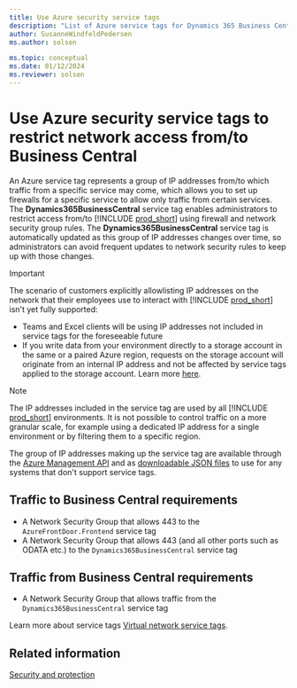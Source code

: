 ```yaml
---
title: Use Azure security service tags
description: "List of Azure service tags for Dynamics 365 Business Central"
author: SusanneWindfeldPedersen
ms.author: solsen

ms.topic: conceptual
ms.date: 01/12/2024
ms.reviewer: solsen
---
```


# Use Azure security service tags to restrict network access from/to Business Central

An Azure service tag represents a group of IP addresses from/to which traffic from a specific service may come, which allows you to set up firewalls for a specific service to allow only traffic from certain services. The **Dynamics365BusinessCentral** service tag enables administrators to restrict access from/to [!INCLUDE [prod_short](../developer/includes/prod_short.md)] using firewall and network security group rules. The **Dynamics365BusinessCentral** service tag is automatically updated as this group of IP addresses changes over time, so administrators can avoid frequent updates to network security rules to keep up with those changes.

> [!IMPORTANT]  
> The scenario of customers explicitly allowlisting IP addresses on the network that their employees use to interact with [!INCLUDE [prod_short](../developer/includes/prod_short.md)] isn't yet fully supported:  
>  - Teams and Excel clients will be using IP addresses not included in service tags for the foreseeable future
>  - If you write data from your environment directly to a storage account in the same or a paired Azure region, requests on the storage account will originate from an internal IP address and not be affected by service tags applied to the storage account. Learn more [here](/azure/storage/common/storage-network-security?tabs=azure-portal#grant-access-from-an-internet-ip-range).

> [!NOTE]  
> The IP addresses included in the service tag are used by all [!INCLUDE [prod_short](../developer/includes/prod_short.md)] environments. It is not possible to control traffic on a more granular scale, for example using a dedicated IP address for a single environment or by filtering them to a specific region.

The group of IP addresses making up the service tag are available through the [Azure Management API](/rest/api/virtualnetwork/service-tags/list?tabs=HTTP) and as [downloadable JSON files](/azure/virtual-network/service-tags-overview#discover-service-tags-by-using-downloadable-json-files) to use for any systems that don't support service tags.

## Traffic to Business Central requirements

- A Network Security Group that allows 443 to the `AzureFrontDoor.Frontend` service tag
- A Network Security Group that allows 443 (and all other ports such as ODATA etc.) to the `Dynamics365BusinessCentral` service tag

## Traffic from Business Central requirements

- A Network Security Group that allows traffic from the `Dynamics365BusinessCentral` service tag

Learn more about service tags [Virtual network service tags](/azure/virtual-network/service-tags-overview).

## Related information

[Security and protection](Security-and-Protection.md)  
